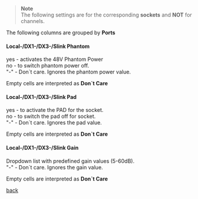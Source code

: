 > **Note** <br> The following settings are for the corresponding **sockets** and **NOT** for channels.

The following columns are grouped by **Ports**

#### Local-/DX1-/DX3-/Slink Phantom
yes - activates the 48V Phantom Power <br>
no - to switch phantom power off. <br>
"-" - Don´t care. Ignores the phantom power value. <br>

Empty cells are interpreted as **Don`t Care**

#### Local-/DX1-/DX3-/Slink Pad
yes - to activate the PAD for the socket. <br>
no - to switch the pad off for socket. <br>
"-" - Don´t care. Ignores the pad value. <br>

Empty cells are interpreted as **Don`t Care**

#### Local-/DX1-/DX3-/Slink Gain
Dropdown list with predefined gain values (5-60dB). <br>
"-" - Don´t care. Ignores the gain value. <br>

Empty cells are interpreted as **Don`t Care**

[back](../../README.md)
